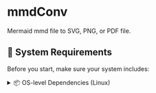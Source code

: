 # mmdConv
Mermaid mmd file to SVG, PNG, or PDF file.

## 🔧 System Requirements

Before you start, make sure your system includes:

<details>
<summary>📦 OS-level Dependencies (Linux)</summary>

```bash
sudo apt update
sudo apt install -y \
libasound2t64 \
  libnss3 \
  libatk-bridge2.0-0 \
  libxss1 \
  libasound2 \
  fonts-liberation \
  libu2f-udev \
  libgbm1


<summary>🛠️ Setup</summary>
Clone the repository and install dependencies:

```bash
git clone https://github.com/bongshinc/mmdConv.git
cd mmdConv
npm install


🚀 Usage
Convert via Bash script
``bash
./convert.sh -i your-diagram.mmd           # Outputs your-diagram.svg
./convert.sh -i file.mmd -f png            # Outputs file.png


Convert via Node CLI
```bash
node mmdConv.js -i file.mmd -f svg -d td


📁 File Structure
mmdConv/
├── convert.sh
├── mmdConv.js
├── puppeteer-config.json
├── diagram-style.css
├── examples/
│   └── sample.mmd
└── README.md

This block makes it easy to follow and visually appealing on GitHub. Just paste it wherever you want in your `README.md`, hit “Commit changes”, and you're good to go.

Want help adding shields (like license, Node version, etc.) or turning this into a published CLI tool next?
